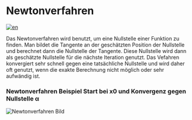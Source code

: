 # Newtonverfahren
[![en](https://img.shields.io/badge/lang-en-green.svg)](https://github.com/danielgafarov/newtons_method)

Das Newtonverfahren wird benutzt, um eine Nullstelle einer Funktion zu finden. Man bildet die Tangente an der geschätzten Position der Nullstelle und berechnet dann die Nullstelle der Tangente. Diese Nullstelle wird dann als geschätzte Nullstelle für die nächste Iteration genutzt. Das Vefahren konvergiert sehr schnell gegen eine tatsächliche Nullstelle und wird daher oft genutzt, wenn die exakte Berechnung nicht möglich oder sehr aufwändig ist.
### Newtonverfahren Beispiel Start bei x0 und Konvergenz gegen Nullstelle α
![Newtonverfahren Bild](https://upload.wikimedia.org/wikipedia/commons/8/83/Methode_newton.png)
